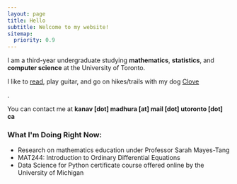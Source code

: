 ```yaml
---
layout: page
title: Hello
subtitle: Welcome to my website!
sitemap:
  priority: 0.9
---
```


<!-- <img src="{{ '/assets/img/pudhina.jpg' | prepend: site.baseurl }}" id="about-img"> -->

<div id="describe-text">
	<p>I am a third-year undergraduate studying <strong>mathematics</strong>, <strong>statistics</strong>, and <strong>computer science</strong> at the University of Toronto.</p>
	<p> I like to <a href="/assets/files/BookList.html">read</a>, play guitar, and go on hikes/trails with my dog <a href=""/assets/img/clove.JPG>Clove</a> </p>.
	<p> You can contact me at <strong>kanav [dot] madhura [at] mail [dot] utoronto [dot] ca</strong>
</div>

### What I'm Doing Right Now:  

- Research on mathematics education under Professor Sarah Mayes-Tang
- MAT244: Introduction to Ordinary Differential Equations
- Data Science for Python certificate course offered online by the University of Michigan

